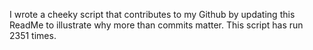 I wrote a cheeky script that contributes to my Github by updating this ReadMe to illustrate why more than commits matter. This script has run 2351 times.